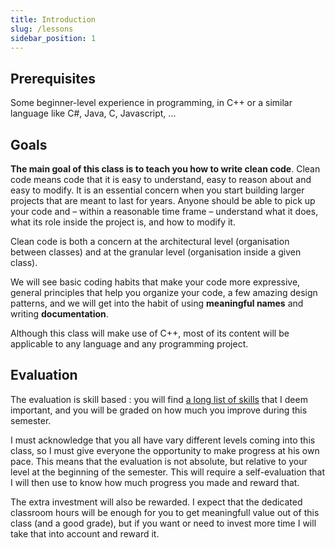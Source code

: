 ```yaml
---
title: Introduction
slug: /lessons
sidebar_position: 1
---
```


## Prerequisites

Some beginner-level experience in programming, in C++ or a similar language like C#, Java, C, Javascript, ...

## Goals

**The main goal of this class is to teach you how to write clean code**. Clean code means code that it is easy to understand, easy to reason about and easy to modify. It is an essential concern when you start building larger projects that are meant to last for years. Anyone should be able to pick up your code and – within a reasonable time frame – understand what it does, what its role inside the project is, and how to modify it.

Clean code is both a concern at the architectural level (organisation between classes) and at the granular level (organisation inside a given class).

We will see basic coding habits that make your code more expressive, general principles that help you organize your code, a few amazing design patterns, and we will get into the habit of using **meaningful names** and writing **documentation**.

Although this class will make use of C++, most of its content will be applicable to any language and any programming project.

## Evaluation

The evaluation is skill based : you will find [a long list of skills](../skills) that I deem important, and you will be graded on how much you improve during this semester.

I must acknowledge that you all have vary different levels coming into this class, so I must give everyone the opportunity to make progress at his own pace. This means that the evaluation is not absolute, but relative to your level at the beginning of the semester. This will require a self-evaluation that I will then use to know how much progress you made and reward that.

The extra investment will also be rewarded. I expect that the dedicated classroom hours will be enough for you to get meaningfull value out of this class (and a good grade), but if you want or need to invest more time I will take that into account and reward it.